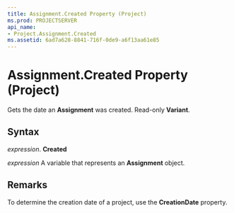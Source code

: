 ```yaml
---
title: Assignment.Created Property (Project)
ms.prod: PROJECTSERVER
api_name:
- Project.Assignment.Created
ms.assetid: 6ad7a628-8841-716f-0de9-a6f13aa61e85
---
```



# Assignment.Created Property (Project)

Gets the date an  **Assignment** was created. Read-only **Variant**.


## Syntax

 _expression_. **Created**

 _expression_ A variable that represents an **Assignment** object.


## Remarks

To determine the creation date of a project, use the  **CreationDate** property.


